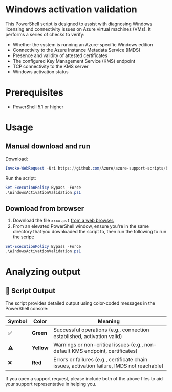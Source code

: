 # Windows activation validation

This PowerShell script is designed to assist with diagnosing Windows licensing and connectivity issues on Azure virtual machines (VMs). It performs a series of checks to verify:

- Whether the system is running an Azure-specific Windows edition
- Connectivity to the Azure Instance Metadata Service (IMDS)
- Presence and validity of attested certificates
- The configured Key Management Service (KMS) endpoint
- TCP connectivity to the KMS server
- Windows activation status

# Prerequisites

 - PowerShell 5.1 or higher

# Usage

## Manual download and run
Download:
```powershell
Invoke-WebRequest -Uri https://github.com/Azure/azure-support-scripts/blob/master/WindowsActivationValidation/WindowsActivationValidation.ps1 -OutFile WindowsActivationValidation.ps1
```
Run the script:
```powershell
Set-ExecutionPolicy Bypass -Force
.\WindowsActivationValidation.ps1
```
## Download from browser
 1. Download the file ```xxxx.ps1``` [from a web browser.](https://github.com/Azure/azure-support-scripts/blob/master/WindowsActivationValidation/WindowsActivationValidation.ps1)
 1. From an elevated PowerShell window, ensure you're in the same directory that you downloaded the script to, then run the following to run the script:
 ```powershell
Set-ExecutionPolicy Bypass -Force
.\WindowsActivationValidation.ps1
```

# Analyzing output

## 🧪 Script Output

The script provides detailed output using color-coded messages in the PowerShell console:

| Symbol | Color        | Meaning                                                                 |
|--------|--------------|-------------------------------------------------------------------------|
| ✅     | **Green**     | Successful operations (e.g., connection established, activation valid)   |
| ⚠️     | **Yellow**    | Warnings or non-critical issues (e.g., non-default KMS endpoint, certificates) |
| ❌     | **Red**       | Errors or failures (e.g., certificate chain issues, activation failure, IMDS not reachable) |


If you open a support request, please include both of the above files to aid your support representative in helping you.
